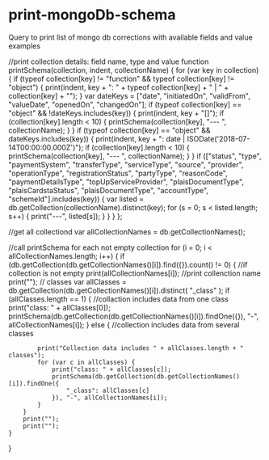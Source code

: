 # print-mongoDb-schema
Query to print list of mongo db corrections with available fields and value examples

//print collection details: field name, type and value
function printSchema(collection, indent, collectionName) {
    for (var key in collection) {
        if (typeof collection[key] != "function" && typeof collection[key] != "object") {
            print(indent, 
            key + ": " + 
            typeof collection[key] + " | " + 
            collection[key] + "");
        } 
        var dateKeys = ["date", "initiatedOn", "validFrom", "valueDate", "openedOn", "changedOn"];
        if (typeof collection[key] == "object" && !dateKeys.includes(key)) {
            print(indent, key + "[]");
            if (collection[key].length < 10) {
                printSchema(collection[key], "--- ", collectionName);
            }
        }
        if (typeof collection[key] == "object" && dateKeys.includes(key)) {
            print(indent, key + ": date | ISODate(\'2018-07-14T00:00:00.000Z\')");
            if (collection[key].length < 10) {
                printSchema(collection[key], "--- ", collectionName);
            }
        }
        if (["status", "type", "paymentSystem", "transferType", "serviceType", "source", "provider", 
            "operationType", "registrationStatus", "partyType", "reasonCode", "paymentDetailsType", 
            "topUpServiceProvider", "plaisDocumentType", "plaisCardstaStatus", "plaisDocumentType", 
            "accountType", "schemeId"].includes(key)) {
            var listed = db.getCollection(collectionName).distinct(key);
            for (s = 0; s < listed.length; s++) {
                print("---", listed[s]);
            }
        }
    }
};

//get all collectiond
var allCollectionNames = db.getCollectionNames();

//call printSchema for each not empty collection
for (i = 0; i < allCollectionNames.length; i++) {
    if (db.getCollection(db.getCollectionNames()[i]).find({}).count() != 0) {   //if collection is not empty
        print(allCollectionNames[i]);        //print collenction name
        print("");
        // classes
        var allClasses = db.getCollection(db.getCollectionNames()[i]).distinct( "_class" );
        if (allClasses.length == 1) {     //collaction includes data from one class
            print("class: " + allClasses[0]);
            printSchema(db.getCollection(db.getCollectionNames()[i]).findOne({}), "-", allCollectionNames[i]);
        } else {        //collection includes data from several classes
           
            print("Collection data includes " + allClasses.length + " classes");
            for (var c in allClasses) {
                print("class: " + allClasses[c]);
                printSchema(db.getCollection(db.getCollectionNames()[i]).findOne({
                    "_class": allClasses[c]
                }), "-", allCollectionNames[i]);
            }
        }
        print("");
        print("");
    }
}
